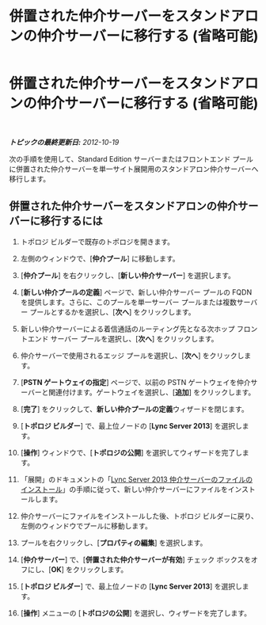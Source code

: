﻿---
title: 併置された仲介サーバーをスタンドアロンの仲介サーバーに移行する (省略可能)
TOCTitle: 併置された仲介サーバーをスタンドアロンの仲介サーバーに移行する (省略可能)
ms:assetid: 7c3c2fb4-4ff2-47b1-aab3-0aa91472eadb
ms:mtpsurl: https://technet.microsoft.com/ja-jp/library/JJ205026(v=OCS.15)
ms:contentKeyID: 48272626
ms.date: 05/19/2016
mtps_version: v=OCS.15
ms.translationtype: HT
---

# 併置された仲介サーバーをスタンドアロンの仲介サーバーに移行する (省略可能)

 

_**トピックの最終更新日:** 2012-10-19_

次の手順を使用して、Standard Edition サーバーまたはフロントエンド プールに併置された仲介サーバーを単一サイト展開用のスタンドアロン仲介サーバーへ移行します。

## 併置された仲介サーバーをスタンドアロンの仲介サーバーに移行するには

1.  トポロジ ビルダーで既存のトポロジを開きます。

2.  左側のウィンドウで、\[**仲介プール**\] に移動します。

3.  \[**仲介プール**\] を右クリックし、\[**新しい仲介サーバー**\] を選択します。

4.  \[**新しい仲介プールの定義**\] ページで、新しい仲介サーバー プールの FQDN を提供します。さらに、このプールを単一サーバー プールまたは複数サーバー プールとするかを選択し、\[**次へ**\] をクリックします。

5.  新しい仲介サーバーによる着信通話のルーティング先となる次ホップ フロントエンド サーバー プールを選択し、\[**次へ**\] をクリックします。

6.  仲介サーバーで使用されるエッジ プールを選択し、\[**次へ**\] をクリックします。

7.  \[**PSTN ゲートウェイの指定**\] ページで、以前の PSTN ゲートウェイを仲介サーバーと関連付けます。ゲートウェイを選択し、\[**追加**\] をクリックします。

8.  \[**完了**\] をクリックして、**新しい仲介プールの定義**ウィザードを閉じます。

9.  \[**トポロジ ビルダー**\] で、最上位ノードの \[**Lync Server 2013**\] を選択します。

10. \[**操作**\] ウィンドウで、\[**トポロジの公開**\] を選択してウィザードを完了します。

11. 「展開」のドキュメントの「[Lync Server 2013 仲介サーバーのファイルのインストール](lync-server-2013-install-the-files-for-mediation-server.md)」の手順に従って、新しい仲介サーバーにファイルをインストールします。

12. 仲介サーバーにファイルをインストールした後、トポロジ ビルダーに戻り、左側のウィンドウでプールに移動します。

13. プールを右クリックし、\[**プロパティの編集**\] を選択します。

14. \[**仲介サーバー**\] で、\[**併置された仲介サーバーが有効**\] チェック ボックスをオフにし、\[**OK**\] をクリックします。

15. \[**トポロジ ビルダー**\] で、最上位ノードの \[**Lync Server 2013**\] を選択します。

16. \[**操作**\] メニューの \[**トポロジの公開**\] を選択し、ウィザードを完了します。

